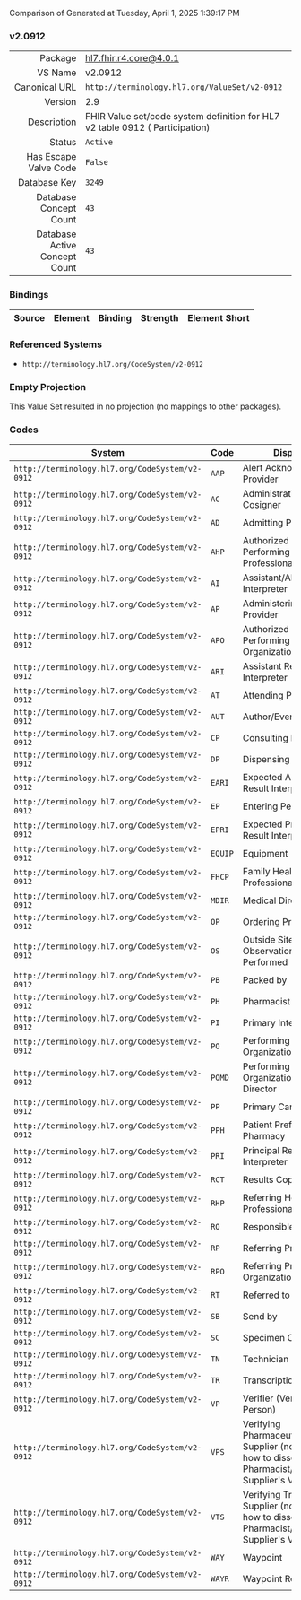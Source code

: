 Comparison of 
Generated at Tuesday, April 1, 2025 1:39:17 PM

### v2.0912

|      |     |
| ---: | --- |
| Package | hl7.fhir.r4.core@4.0.1 |
| VS Name | v2.0912 |
| Canonical URL | `http://terminology.hl7.org/ValueSet/v2-0912` |
| Version | 2.9 |
| Description | FHIR Value set/code system definition for HL7 v2 table 0912 ( Participation) |
| Status | `Active` |
| Has Escape Valve Code | `False` |
| Database Key | `3249` |
| Database Concept Count | `43` |
| Database Active Concept Count | `43` |
### Bindings

| Source | Element | Binding | Strength | Element Short |
| ------ | ------- | ------- | -------- | ------------- |

### Referenced Systems

* `http://terminology.hl7.org/CodeSystem/v2-0912`
### Empty Projection

This Value Set resulted in no projection (no mappings to other packages).

### Codes

| System | Code | Display |
| ------ | ---- | ------- |
| `http://terminology.hl7.org/CodeSystem/v2-0912` | `AAP` | Alert Acknowledging Provider |
| `http://terminology.hl7.org/CodeSystem/v2-0912` | `AC` | Administration Cosigner |
| `http://terminology.hl7.org/CodeSystem/v2-0912` | `AD` | Admitting Provider |
| `http://terminology.hl7.org/CodeSystem/v2-0912` | `AHP` | Authorized Performing Health Professional |
| `http://terminology.hl7.org/CodeSystem/v2-0912` | `AI` | Assistant/Alternate Interpreter |
| `http://terminology.hl7.org/CodeSystem/v2-0912` | `AP` | Administering Provider |
| `http://terminology.hl7.org/CodeSystem/v2-0912` | `APO` | Authorized Performing Provider Organization |
| `http://terminology.hl7.org/CodeSystem/v2-0912` | `ARI` | Assistant Result Interpreter |
| `http://terminology.hl7.org/CodeSystem/v2-0912` | `AT` | Attending Provider |
| `http://terminology.hl7.org/CodeSystem/v2-0912` | `AUT` | Author/Event Initiator |
| `http://terminology.hl7.org/CodeSystem/v2-0912` | `CP` | Consulting Provider |
| `http://terminology.hl7.org/CodeSystem/v2-0912` | `DP` | Dispensing Provider |
| `http://terminology.hl7.org/CodeSystem/v2-0912` | `EARI` | Expected Assistant Result Interpreter |
| `http://terminology.hl7.org/CodeSystem/v2-0912` | `EP` | Entering Person |
| `http://terminology.hl7.org/CodeSystem/v2-0912` | `EPRI` | Expected Principal Result Interpreter |
| `http://terminology.hl7.org/CodeSystem/v2-0912` | `EQUIP` | Equipment |
| `http://terminology.hl7.org/CodeSystem/v2-0912` | `FHCP` | Family Health Care Professional |
| `http://terminology.hl7.org/CodeSystem/v2-0912` | `MDIR` | Medical Director |
| `http://terminology.hl7.org/CodeSystem/v2-0912` | `OP` | Ordering Provider |
| `http://terminology.hl7.org/CodeSystem/v2-0912` | `OS` | Outside Site(s) Where Observation May Be Performed |
| `http://terminology.hl7.org/CodeSystem/v2-0912` | `PB` | Packed by |
| `http://terminology.hl7.org/CodeSystem/v2-0912` | `PH` | Pharmacist |
| `http://terminology.hl7.org/CodeSystem/v2-0912` | `PI` | Primary Interpreter |
| `http://terminology.hl7.org/CodeSystem/v2-0912` | `PO` | Performing Organization |
| `http://terminology.hl7.org/CodeSystem/v2-0912` | `POMD` | Performing Organization Medical Director |
| `http://terminology.hl7.org/CodeSystem/v2-0912` | `PP` | Primary Care Provider |
| `http://terminology.hl7.org/CodeSystem/v2-0912` | `PPH` | Patient Preferred Pharmacy |
| `http://terminology.hl7.org/CodeSystem/v2-0912` | `PRI` | Principal Result Interpreter |
| `http://terminology.hl7.org/CodeSystem/v2-0912` | `RCT` | Results Copies To |
| `http://terminology.hl7.org/CodeSystem/v2-0912` | `RHP` | Referring Health Professional |
| `http://terminology.hl7.org/CodeSystem/v2-0912` | `RO` | Responsible Observer |
| `http://terminology.hl7.org/CodeSystem/v2-0912` | `RP` | Referring Provider |
| `http://terminology.hl7.org/CodeSystem/v2-0912` | `RPO` | Referring Provider Organization |
| `http://terminology.hl7.org/CodeSystem/v2-0912` | `RT` | Referred to Provider |
| `http://terminology.hl7.org/CodeSystem/v2-0912` | `SB` | Send by |
| `http://terminology.hl7.org/CodeSystem/v2-0912` | `SC` | Specimen Collector |
| `http://terminology.hl7.org/CodeSystem/v2-0912` | `TN` | Technician |
| `http://terminology.hl7.org/CodeSystem/v2-0912` | `TR` | Transcriptionist |
| `http://terminology.hl7.org/CodeSystem/v2-0912` | `VP` | Verifier (Verifying Person) |
| `http://terminology.hl7.org/CodeSystem/v2-0912` | `VPS` | Verifying Pharmaceutical Supplier   (not sure how to dissect Pharmacist/Treatment Supplier's Verifier ID) |
| `http://terminology.hl7.org/CodeSystem/v2-0912` | `VTS` | Verifying Treatment Supplier   (not sure how to dissect Pharmacist/Treatment Supplier's Verifier ID) |
| `http://terminology.hl7.org/CodeSystem/v2-0912` | `WAY` | Waypoint |
| `http://terminology.hl7.org/CodeSystem/v2-0912` | `WAYR` | Waypoint Recipient |
